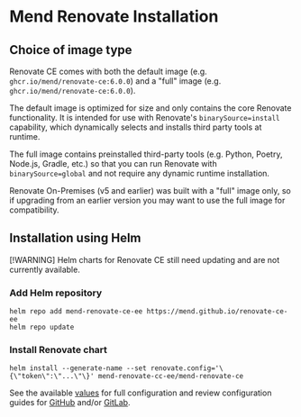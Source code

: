 # Mend Renovate Installation

## Choice of image type

Renovate CE comes with both the default image (e.g. `ghcr.io/mend/renovate-ce:6.0.0`) and a "full" image (e.g. `ghcr.io/mend/renovate-ce:6.0.0`).

The default image is optimized for size and only contains the core Renovate functionality.
It is intended for use with Renovate's `binarySource=install` capability, which dynamically selects and installs third party tools at runtime.

The full image contains preinstalled third-party tools (e.g. Python, Poetry, Node.js, Gradle, etc.) so that you can run Renovate with `binarySource=global` and not require any dynamic runtime installation.

Renovate On-Premises (v5 and earlier) was built with a "full" image only, so if upgrading from an earlier version you may want to use the full image for compatibility.

## Installation using Helm

[!WARNING] Helm charts for Renovate CE still need updating and are not currently available.

### Add Helm repository

```shell
helm repo add mend-renovate-ce-ee https://mend.github.io/renovate-ce-ee
helm repo update
```

### Install Renovate chart

```shell
helm install --generate-name --set renovate.config='\{\"token\":\"...\"\}' mend-renovate-cc-ee/mend-renovate-ce
```

See the available [values](../helm-charts/mend-renovate-ce/values.yaml) for full configuration and review configuration guides for [GitHub](./configure-renovate-ce-github.md) and/or [GitLab](./configure-renovate-ce-gitlab.md).


